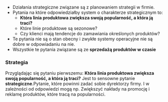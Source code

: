 - Działania strategiczne związane są z planowaniem strategii w firmie.
- Pytania na które odpowiedziałby system o charakterze strategicznym to:
	- **Która linia produktowa zwiększa swoją popularność, a która ją traci?**
	- Które linie produktowe są sezonowe?
	- Czy klienci mają tendencje do zamawiania określonych produktów?
- Te pytania nie są o stan obecny i zwykłe systemy operacyjne nie są dobre w odpowiadaniu na nie.
- Wszystkie te pytania związane są ze **sprzedażą produktów w czasie**
### Strategia
Przyglądając się pytaniu pierwszemu: **Która linia produktowa zwiększa swoją popularność, a która ją traci?**
Jest to sensowne pytanie **strategiczne**.Pytanie, które powinni zadać sobie dyrektorzy firmy. I w zależności od odpowiedzi mogą np. Zwiększyć nakłady na promocję i reklamę produktów, które tracą na popularności.